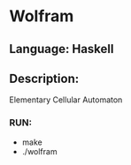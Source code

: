 # Wolfram

## Language: Haskell

## Description:
Elementary Cellular Automaton

### RUN:
- make
- ./wolfram
